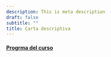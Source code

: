 ```yaml
---
description: This is meta description
draft: false
subtitle: ""
title: Carta descriptiva
---
```


#### [Progrma del curso](https://drive.google.com/file/d/1k3CeUlcfb3js91DGK96KzQVhzHm5ii7J/view?usp=sharing)



[](https://drive.google.com/file/d/1g9KTAxcO0T1CZEmiNP8UXlMRrXsJycx1/view?usp=sharing)
[](https://drive.google.com/file/d/1QxY2xvygf17LgzbdxRv99pah2rcYPFS2/view?usp=sharing)